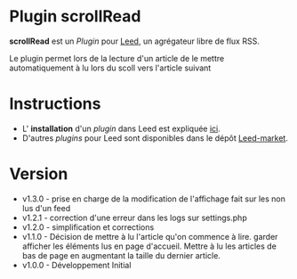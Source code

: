 Plugin scrollRead
=============

**scrollRead** est un _Plugin_ pour [Leed](http://projet.idleman.fr/leed), un agrégateur libre de flux RSS.

Le plugin permet lors de la lecture d'un article de le mettre automatiquement à lu lors du scoll vers l'article suivant

Instructions
============

* L' **installation** d'un _plugin_ dans Leed est expliquée [ici](http://projet.idleman.fr/leed/?page=Plugins).
* D'autres _plugins_ pour Leed sont disponibles dans le dépôt [Leed-market](https://github.com/ldleman/Leed-market).

Version
=======

* v1.3.0  -  prise en charge de la modification de l'affichage fait sur les non lus d'un feed
* v1.2.1  -  correction d'une erreur dans les logs sur settings.php
* v1.2.0  -  simplification et corrections
* v1.1.0  -  Décision de mettre à lu l'article qu'on commence à lire. garder afficher les éléments lus en page d'accueil. Mettre à lu les articles de bas de page en augmentant la taille du dernier article.
* v1.0.0  -  Développement Initial